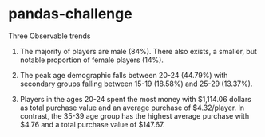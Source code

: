 # pandas-challenge
Three Observable trends

1. The majority of players are male (84%). There also exists, a smaller, but notable proportion of female players (14%).

2. The peak age demographic falls between 20-24 (44.79%) with secondary groups falling between 15-19 (18.58%) and 25-29 (13.37%).

3. Players in the ages 20-24 spent the most money with $1,114.06 dollars as total purchase value and an average purchase of $4.32/player. In contrast, the 35-39 age group has the highest average purchase with $4.76 and a total purchase value of $147.67.
